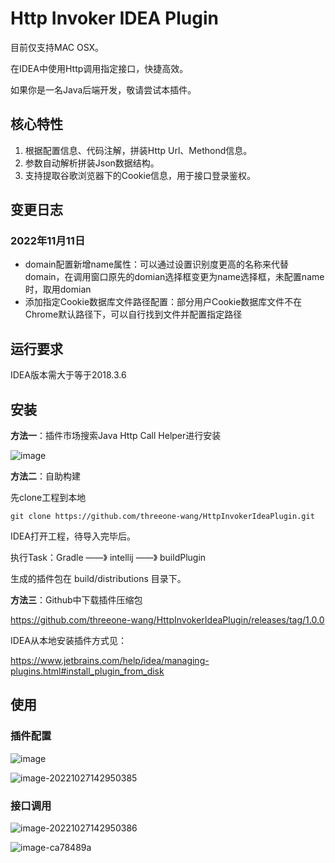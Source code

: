 # Http Invoker IDEA Plugin

目前仅支持MAC OSX。

在IDEA中使用Http调用指定接口，快捷高效。

如果你是一名Java后端开发，敬请尝试本插件。

## 核心特性

1. 根据配置信息、代码注解，拼装Http Url、Methond信息。
2. 参数自动解析拼装Json数据结构。
3. 支持提取谷歌浏览器下的Cookie信息，用于接口登录鉴权。

## 变更日志

### 2022年11月11日

- domain配置新增name属性：可以通过设置识别度更高的名称来代替domain，在调用窗口原先的domian选择框变更为name选择框，未配置name时，取用domian
- 添加指定Cookie数据库文件路径配置：部分用户Cookie数据库文件不在Chrome默认路径下，可以自行找到文件并配置指定路径

## 运行要求

IDEA版本需大于等于2018.3.6

## 安装

**方法一**：插件市场搜索Java Http Call Helper进行安装

![image](https://user-images.githubusercontent.com/41659443/198494263-652d1915-6791-444b-9aa1-5e674a75b028.png)



**方法二**：自助构建

先clone工程到本地

```shell
git clone https://github.com/threeone-wang/HttpInvokerIdeaPlugin.git
```

IDEA打开工程，待导入完毕后。

执行Task：Gradle ——》 intellij ——》 buildPlugin

生成的插件包在 build/distributions 目录下。



**方法三**：Github中下载插件压缩包

https://github.com/threeone-wang/HttpInvokerIdeaPlugin/releases/tag/1.0.0



IDEA从本地安装插件方式见：

https://www.jetbrains.com/help/idea/managing-plugins.html#install_plugin_from_disk

## 使用

### 插件配置

![image](https://user-images.githubusercontent.com/41659443/198217931-96614c8d-fe41-4872-813a-b15492ed258a.png)



![image-20221027142950385](https://user-images.githubusercontent.com/41659443/198215169-23a23240-2b56-4a80-9183-b94df1c65e01.png)

### 接口调用

![image-20221027142950386](https://user-images.githubusercontent.com/41659443/198215766-1f2492bb-42c4-4ed7-90d0-08af9592d51c.png)



![image-ca78489a](https://user-images.githubusercontent.com/41659443/198216481-ca78489a-83ae-490b-b712-92b8e442985a.png)

